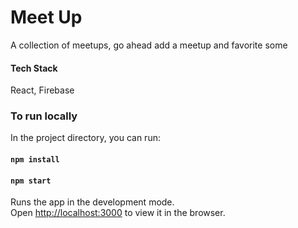 # Meet Up

A collection of meetups, go ahead add a meetup and favorite some

#### Tech Stack

React, Firebase

### To run locally

In the project directory, you can run:

#### `npm install`

#### `npm start`

Runs the app in the development mode.\
Open [http://localhost:3000](http://localhost:3000) to view it in the browser.
